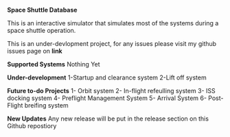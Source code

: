 **Space Shuttle Database**

This is an interactive simulator that simulates most of the systems during a space shuttle operation.

This is an under-devlopment project, for any issues please visit my github issues page on __link__

**Supported Systems**
Nothing Yet

**Under-development**
1-Startup and clearance system
2-Lift off system

**Future to-do Projects**
1- Orbit system
2- In-flight refeulling system
3- ISS docking system
4- Preflight Management System
5- Arrival System
6- Post-Flight breifing system

**New Updates**
Any new release will be put in the release section on this Github repostiory
